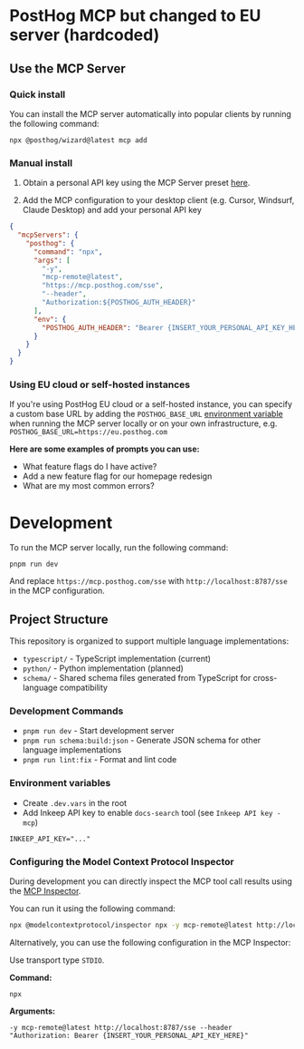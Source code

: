 # PostHog MCP but changed to EU server (hardcoded)

## Use the MCP Server

### Quick install

You can install the MCP server automatically into popular clients by running the following command:

```
npx @posthog/wizard@latest mcp add
```

### Manual install

1. Obtain a personal API key using the MCP Server preset [here](https://app.posthog.com/settings/user-api-keys?preset=mcp_server).

2. Add the MCP configuration to your desktop client (e.g. Cursor, Windsurf, Claude Desktop) and add your personal API key

```json
{
  "mcpServers": {
    "posthog": {
      "command": "npx",
      "args": [
        "-y",
        "mcp-remote@latest",
        "https://mcp.posthog.com/sse",
        "--header",
        "Authorization:${POSTHOG_AUTH_HEADER}"
      ],
      "env": {
        "POSTHOG_AUTH_HEADER": "Bearer {INSERT_YOUR_PERSONAL_API_KEY_HERE}"
      }
    }
  }
}
```

### Using EU cloud or self-hosted instances

If you're using PostHog EU cloud or a self-hosted instance, you can specify a custom base URL by adding the `POSTHOG_BASE_URL` [environment variable](https://developers.cloudflare.com/workers/configuration/environment-variables) when running the MCP server locally or on your own infrastructure, e.g. `POSTHOG_BASE_URL=https://eu.posthog.com`

**Here are some examples of prompts you can use:**
- What feature flags do I have active?
- Add a new feature flag for our homepage redesign
- What are my most common errors?


# Development

To run the MCP server locally, run the following command:

```
pnpm run dev
```

And replace `https://mcp.posthog.com/sse` with `http://localhost:8787/sse` in the MCP configuration.

## Project Structure

This repository is organized to support multiple language implementations:

- `typescript/` - TypeScript implementation (current)
- `python/` - Python implementation (planned)
- `schema/` - Shared schema files generated from TypeScript for cross-language compatibility

### Development Commands

- `pnpm run dev` - Start development server
- `pnpm run schema:build:json` - Generate JSON schema for other language implementations
- `pnpm run lint:fix` - Format and lint code

### Environment variables

- Create `.dev.vars` in the root
- Add Inkeep API key to enable `docs-search` tool (see `Inkeep API key - mcp`)

```
INKEEP_API_KEY="..."
```


### Configuring the Model Context Protocol Inspector

During development you can directly inspect the MCP tool call results using the [MCP Inspector](https://modelcontextprotocol.io/docs/tools/inspector). 

You can run it using the following command:

```bash
npx @modelcontextprotocol/inspector npx -y mcp-remote@latest http://localhost:8787/sse --header "\"Authorization: Bearer {INSERT_YOUR_PERSONAL_API_KEY_HERE}\""
```

Alternatively, you can use the following configuration in the MCP Inspector:

Use transport type `STDIO`.

**Command:**

```
npx
```

**Arguments:**

```
-y mcp-remote@latest http://localhost:8787/sse --header "Authorization: Bearer {INSERT_YOUR_PERSONAL_API_KEY_HERE}"
```

